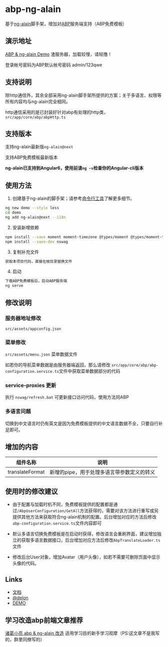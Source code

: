 # abp-ng-alain

基于[ng-alain](https://ng-alain.com/)脚手架，增加对[ABP](https://aspnetboilerplate.com/)服务端支持（ABP免费模板）

## 演示地址


[ABP & ng-alain Demo](http://abp-ng-alain.cn-panda.cn) 渣服务器，加载较慢，请轻撸！

登录帐号密码为ABP默认帐号密码 admin/123qwe

## 支持说明

除http通信外，其余全部采用ng-alain脚手架所提供的方案；关于多语言、权限等所有内容均与ng-alain完全相同。

http通信采用的是已封装好针对abp有处理的http类，`src/app/core/abp/abpHttp.ts`

## 支持版本

支持ng-alain最新版`ng-alain@next`

支持ABP免费模板最新版本

**ng-alain已支持到Angular6，使用前请`ng -v`检查你的Angular-cli版本**

## 使用方法

1. 创建基于ng-alain的脚手架；请参考[命令行工具](https://ng-alain.com/cli)了解更多细节。
```bash
ng new demo --style less
cd demo
ng add ng-alain@next --i18n
```
2. 安装新增依赖
```bash
npm install --save moment moment-timezone @types/moment @types/moment-timezone @types/lodash ngx-cookie-service
npm install --save-dev nswag
```
3. 复制补充文件
```bash
获取本项目代码，直接在根目录替换文件
```
4. 启动
```bash
下载ABP免费模板后，启动ABP服务端
ng serve
```


## 修改说明
### 服务器地址修改
`src/assets/appconfig.json`
### 菜单修改
`src/assets/menu.json` 菜单数据文件

如若你的导航菜单数据是由服务器端返回，那么请修改
`src/app/core/abp/abp-configuration.service.ts`文件中获取菜单数据部分的代码

### service-proxies 更新
执行 `nswag/refresh.bat` 可更新接口访问代码，使用方法同ABP

### 多语言问题

切换到中文语言时仍有英文是因为免费模板提供的中文语言数据不全，只要自行补足即可。

## 增加的内容


|   组件名称  |    说明  |
| ------------- | ------------- |
|	translateFormat	|	新增的pipe，用于处理多语言带参数定义的转义	|

## 使用时的修改建议

+ 由于配置与加载时机不同，免费模板提供的配置都是通过`/AbpUserConfiguration/GetAll`方法获得的，需要对该方法进行重写或另提供其他方法来获取符合ng-alain机制的配置。后台增加对应的方法后修改`abp-configuration.service.ts`文件内容即可

+ 默认多语言切换免费模板是在启动时获得，修改语言会重刷界面，建议增加独立的获取多语言数据接口，后台增加对应方法后修改`AbpTranslateLoader.ts`文件

+ 修改后台User对象，增加Avatar（用户头像），如若不需要可删除页面中显示头像的代码。


## Links

+ [文档](https://ng-alain.com)
+ [@delon](https://github.com/ng-alain/delon)
+ [DEMO](https://ng-alain.github.io/ng-alain/)

## 学习改造abp前端文章推荐
[诸葛小亮 abp & ng-alain 改造](https://www.jianshu.com/p/589af988637c)
适用学习目的新手学习观摩（PS:这文章不是我写的，群里同僚写的）

